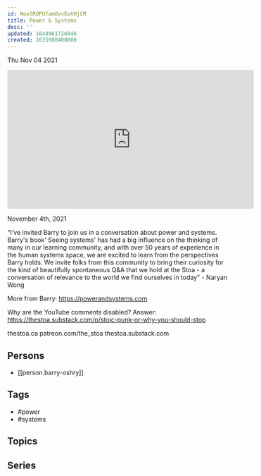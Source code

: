 ```yaml
---
id: NoolROPUfamOvvEwtHjCM
title: Power & Systems
desc: ''
updated: 1644961726946
created: 1635980400000
---
```





Thu Nov 04 2021

<iframe width="560" height="315" src="https://www.youtube.com/embed/RGs1Nj4Vu2Q" title="Power & Systems w/ Barry Oshry" frameborder="0" allow="accelerometer; autoplay; clipboard-write; encrypted-media; gyroscope; picture-in-picture" allowfullscreen ></iframe>

November 4th, 2021

“I've invited Barry to join us in a conversation about power and systems.  Barry's book' Seeing systems' has had a big influence on the thinking of many in our learning community, and with over 50 years of experience in the human systems space, we are excited to learn from the perspectives Barry holds.  We invite folks from this community to bring their curiosity for the kind of beautifully spontaneous Q&A that we hold at the Stoa - a conversation of relevance to the world we find ourselves in today" - Naryan Wong

More from Barry: https://powerandsystems.com

Why are the YouTube comments disabled? Answer: https://thestoa.substack.com/p/stoic-punk-or-why-you-should-stop

thestoa.ca
patreon.com/the_stoa
thestoa.substack.com

## Persons

- [[person.barry-oshry]]

## Tags

- #power
- #systems

## Topics



## Series



